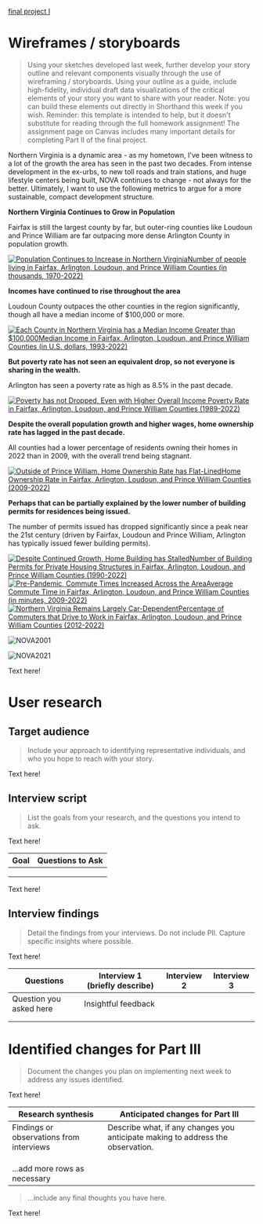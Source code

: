 [final project I](/finalproposal.html)

# Wireframes / storyboards
> Using your sketches developed last week, further develop your story outline and relevant components visually through the use of wireframing / storyboards. Using your outline as a guide, include high-fidelity, individual draft data visualizations of the critical elements of your story you want to share with your reader. Note: you can build these elements out directly in Shorthand this week if you wish.  Reminder: this template is intended to help, but it doesn't substitute for reading through the full homework assignment!  The assignment page on Canvas includes many important details for completing Part II of the final project.

Northern Virginia is a dynamic area - as my hometown, I've been witness to a lot of the growth the area has seen in the past two decades. From intense development in the ex-urbs, to new toll roads and train stations, and huge lifestyle centers being built, NOVA continues to change - not always for the better. Ultimately, I want to use the following metrics to argue for a more sustainable, compact development structure.


**Northern Virginia Continues to Grow in Population**

Fairfax is still the largest county by far, but outer-ring counties like Loudoun and Prince William are far outpacing more dense Arlington County in population growth.

<div class='tableauPlaceholder' id='viz1708587948950' style='position: relative'><noscript><a href='#'><img alt='Population Continues to Increase in Northern VirginiaNumber of people living in Fairfax, Arlington, Loudoun, and Prince William Counties (in thousands, 1970-2022) ' src='https:&#47;&#47;public.tableau.com&#47;static&#47;images&#47;NO&#47;NOVA_17085879082270&#47;Population&#47;1_rss.png' style='border: none' /></a></noscript><object class='tableauViz'  style='display:none;'><param name='host_url' value='https%3A%2F%2Fpublic.tableau.com%2F' /> <param name='embed_code_version' value='3' /> <param name='site_root' value='' /><param name='name' value='NOVA_17085879082270&#47;Population' /><param name='tabs' value='no' /><param name='toolbar' value='yes' /><param name='static_image' value='https:&#47;&#47;public.tableau.com&#47;static&#47;images&#47;NO&#47;NOVA_17085879082270&#47;Population&#47;1.png' /> <param name='animate_transition' value='yes' /><param name='display_static_image' value='yes' /><param name='display_spinner' value='yes' /><param name='display_overlay' value='yes' /><param name='display_count' value='yes' /><param name='language' value='en-US' /><param name='filter' value='publish=yes' /></object></div>                
<script type='text/javascript'>                    
  var divElement = document.getElementById('viz1708587948950');                    
  var vizElement = divElement.getElementsByTagName('object')[0];                    
  vizElement.style.width='100%';vizElement.style.height=(divElement.offsetWidth*0.75)+'px';                    
  var scriptElement = document.createElement('script');                    
  scriptElement.src = 'https://public.tableau.com/javascripts/api/viz_v1.js';                    
  vizElement.parentNode.insertBefore(scriptElement, vizElement);                
</script>


**Incomes have continued to rise throughout the area**

Loudoun County outpaces the other counties in the region significantly, though all have a median income of $100,000 or more.

<div class='tableauPlaceholder' id='viz1708588080055' style='position: relative'><noscript><a href='#'><img alt='Each County in Northern Virginia has a Median Income Greater than $100,000Median Income in Fairfax, Arlington, Loudoun, and Prince William Counties (in U.S. dollars, 1993-2022) ' src='https:&#47;&#47;public.tableau.com&#47;static&#47;images&#47;NO&#47;NOVA_17085879082270&#47;Income&#47;1_rss.png' style='border: none' /></a></noscript><object class='tableauViz'  style='display:none;'><param name='host_url' value='https%3A%2F%2Fpublic.tableau.com%2F' /> <param name='embed_code_version' value='3' /> <param name='site_root' value='' /><param name='name' value='NOVA_17085879082270&#47;Income' /><param name='tabs' value='no' /><param name='toolbar' value='yes' /><param name='static_image' value='https:&#47;&#47;public.tableau.com&#47;static&#47;images&#47;NO&#47;NOVA_17085879082270&#47;Income&#47;1.png' /> <param name='animate_transition' value='yes' /><param name='display_static_image' value='yes' /><param name='display_spinner' value='yes' /><param name='display_overlay' value='yes' /><param name='display_count' value='yes' /><param name='language' value='en-US' /><param name='filter' value='publish=yes' /></object></div>                
<script type='text/javascript'>                    
  var divElement = document.getElementById('viz1708588080055');                    
  var vizElement = divElement.getElementsByTagName('object')[0];                    
  vizElement.style.width='100%';vizElement.style.height=(divElement.offsetWidth*0.75)+'px';                    
  var scriptElement = document.createElement('script');                    
  scriptElement.src = 'https://public.tableau.com/javascripts/api/viz_v1.js';                    
  vizElement.parentNode.insertBefore(scriptElement, vizElement);                
</script>


**But poverty rate has not seen an equivalent drop, so not everyone is sharing in the wealth.**

Arlington has seen a poverty rate as high as 8.5% in the past decade.

<div class='tableauPlaceholder' id='viz1708588134544' style='position: relative'><noscript><a href='#'><img alt='Poverty has not Dropped, Even with Higher Overall Income Poverty Rate in Fairfax, Arlington, Loudoun, and Prince William Counties (1989-2022) ' src='https:&#47;&#47;public.tableau.com&#47;static&#47;images&#47;NO&#47;NOVA_17085879082270&#47;Poverty&#47;1_rss.png' style='border: none' /></a></noscript><object class='tableauViz'  style='display:none;'><param name='host_url' value='https%3A%2F%2Fpublic.tableau.com%2F' /> <param name='embed_code_version' value='3' /> <param name='site_root' value='' /><param name='name' value='NOVA_17085879082270&#47;Poverty' /><param name='tabs' value='no' /><param name='toolbar' value='yes' /><param name='static_image' value='https:&#47;&#47;public.tableau.com&#47;static&#47;images&#47;NO&#47;NOVA_17085879082270&#47;Poverty&#47;1.png' /> <param name='animate_transition' value='yes' /><param name='display_static_image' value='yes' /><param name='display_spinner' value='yes' /><param name='display_overlay' value='yes' /><param name='display_count' value='yes' /><param name='language' value='en-US' /><param name='filter' value='publish=yes' /></object></div>                
<script type='text/javascript'>                    
  var divElement = document.getElementById('viz1708588134544');                    
  var vizElement = divElement.getElementsByTagName('object')[0];                    
  vizElement.style.width='100%';vizElement.style.height=(divElement.offsetWidth*0.75)+'px';                    
  var scriptElement = document.createElement('script');                    
  scriptElement.src = 'https://public.tableau.com/javascripts/api/viz_v1.js';                    
  vizElement.parentNode.insertBefore(scriptElement, vizElement);                
</script>


**Despite the overall population growth and higher wages, home ownership rate has lagged in the past decade.**

All counties had a lower percentage of residents owning their homes in 2022 than in 2009, with the overall trend being stagnant.

<div class='tableauPlaceholder' id='viz1708588239044' style='position: relative'><noscript><a href='#'><img alt='Outside of Prince William, Home Ownership Rate has Flat-LinedHome Ownership Rate in Fairfax, Arlington, Loudoun, and Prince William Counties (2009-2022) ' src='https:&#47;&#47;public.tableau.com&#47;static&#47;images&#47;NO&#47;NOVA_17085879082270&#47;HomeOwn&#47;1_rss.png' style='border: none' /></a></noscript><object class='tableauViz'  style='display:none;'><param name='host_url' value='https%3A%2F%2Fpublic.tableau.com%2F' /> <param name='embed_code_version' value='3' /> <param name='site_root' value='' /><param name='name' value='NOVA_17085879082270&#47;HomeOwn' /><param name='tabs' value='no' /><param name='toolbar' value='yes' /><param name='static_image' value='https:&#47;&#47;public.tableau.com&#47;static&#47;images&#47;NO&#47;NOVA_17085879082270&#47;HomeOwn&#47;1.png' /> <param name='animate_transition' value='yes' /><param name='display_static_image' value='yes' /><param name='display_spinner' value='yes' /><param name='display_overlay' value='yes' /><param name='display_count' value='yes' /><param name='language' value='en-US' /><param name='filter' value='publish=yes' /></object></div>                
<script type='text/javascript'>                    
  var divElement = document.getElementById('viz1708588239044');                    
  var vizElement = divElement.getElementsByTagName('object')[0];                    
  vizElement.style.width='100%';vizElement.style.height=(divElement.offsetWidth*0.75)+'px';                    
  var scriptElement = document.createElement('script');                    
  scriptElement.src = 'https://public.tableau.com/javascripts/api/viz_v1.js';                    
  vizElement.parentNode.insertBefore(scriptElement, vizElement);                
</script>


**Perhaps that can be partially explained by the lower number of building permits for residences being issued.**

The number of permits issued has dropped significantly since a peak near the 21st century (driven by Fairfax, Loudoun and Prince William, Arlington has typically issued fewer building permits).

<div class='tableauPlaceholder' id='viz1708588306411' style='position: relative'><noscript><a href='#'><img alt='Despite Continued Growth, Home Building has StalledNumber of Building Permits for Private Housing Structures in Fairfax, Arlington, Loudoun, and Prince William Counties (1990-2022) ' src='https:&#47;&#47;public.tableau.com&#47;static&#47;images&#47;NO&#47;NOVA_17085879082270&#47;BuildPermit&#47;1_rss.png' style='border: none' /></a></noscript><object class='tableauViz'  style='display:none;'><param name='host_url' value='https%3A%2F%2Fpublic.tableau.com%2F' /> <param name='embed_code_version' value='3' /> <param name='site_root' value='' /><param name='name' value='NOVA_17085879082270&#47;BuildPermit' /><param name='tabs' value='no' /><param name='toolbar' value='yes' /><param name='static_image' value='https:&#47;&#47;public.tableau.com&#47;static&#47;images&#47;NO&#47;NOVA_17085879082270&#47;BuildPermit&#47;1.png' /> <param name='animate_transition' value='yes' /><param name='display_static_image' value='yes' /><param name='display_spinner' value='yes' /><param name='display_overlay' value='yes' /><param name='display_count' value='yes' /><param name='language' value='en-US' /><param name='filter' value='publish=yes' /></object></div>                
<script type='text/javascript'>                    
  var divElement = document.getElementById('viz1708588306411');                    
  var vizElement = divElement.getElementsByTagName('object')[0];                    
  vizElement.style.width='100%';vizElement.style.height=(divElement.offsetWidth*0.75)+'px';                    
  var scriptElement = document.createElement('script');                    
  scriptElement.src = 'https://public.tableau.com/javascripts/api/viz_v1.js';                    
  vizElement.parentNode.insertBefore(scriptElement, vizElement);                
</script>

<div class='tableauPlaceholder' id='viz1708588406287' style='position: relative'><noscript><a href='#'><img alt='Pre-Pandemic, Commute Times Increased Across the AreaAverage Commute Time in Fairfax, Arlington, Loudoun, and Prince William Counties (in minutes, 2009-2022) ' src='https:&#47;&#47;public.tableau.com&#47;static&#47;images&#47;NO&#47;NOVA_17085879082270&#47;CommuteTime&#47;1_rss.png' style='border: none' /></a></noscript><object class='tableauViz'  style='display:none;'><param name='host_url' value='https%3A%2F%2Fpublic.tableau.com%2F' /> <param name='embed_code_version' value='3' /> <param name='site_root' value='' /><param name='name' value='NOVA_17085879082270&#47;CommuteTime' /><param name='tabs' value='no' /><param name='toolbar' value='yes' /><param name='static_image' value='https:&#47;&#47;public.tableau.com&#47;static&#47;images&#47;NO&#47;NOVA_17085879082270&#47;CommuteTime&#47;1.png' /> <param name='animate_transition' value='yes' /><param name='display_static_image' value='yes' /><param name='display_spinner' value='yes' /><param name='display_overlay' value='yes' /><param name='display_count' value='yes' /><param name='language' value='en-US' /><param name='filter' value='publish=yes' /></object></div>                
<script type='text/javascript'>                    
  var divElement = document.getElementById('viz1708588406287');                    
  var vizElement = divElement.getElementsByTagName('object')[0];                    
  vizElement.style.width='100%';vizElement.style.height=(divElement.offsetWidth*0.75)+'px';                    
  var scriptElement = document.createElement('script');                    
  scriptElement.src = 'https://public.tableau.com/javascripts/api/viz_v1.js';                    
  vizElement.parentNode.insertBefore(scriptElement, vizElement);                
</script>

<div class='tableauPlaceholder' id='viz1708588463695' style='position: relative'><noscript><a href='#'><img alt='Northern Virginia Remains Largely Car-DependentPercentage of Commuters that Drive to Work in Fairfax, Arlington, Loudoun, and Prince William Counties (2012-2022) ' src='https:&#47;&#47;public.tableau.com&#47;static&#47;images&#47;NO&#47;NOVA_17085879082270&#47;CarCommute&#47;1_rss.png' style='border: none' /></a></noscript><object class='tableauViz'  style='display:none;'><param name='host_url' value='https%3A%2F%2Fpublic.tableau.com%2F' /> <param name='embed_code_version' value='3' /> <param name='site_root' value='' /><param name='name' value='NOVA_17085879082270&#47;CarCommute' /><param name='tabs' value='no' /><param name='toolbar' value='yes' /><param name='static_image' value='https:&#47;&#47;public.tableau.com&#47;static&#47;images&#47;NO&#47;NOVA_17085879082270&#47;CarCommute&#47;1.png' /> <param name='animate_transition' value='yes' /><param name='display_static_image' value='yes' /><param name='display_spinner' value='yes' /><param name='display_overlay' value='yes' /><param name='display_count' value='yes' /><param name='language' value='en-US' /><param name='filter' value='publish=yes' /></object></div>                
<script type='text/javascript'>                    
  var divElement = document.getElementById('viz1708588463695');                    
  var vizElement = divElement.getElementsByTagName('object')[0];                    
  vizElement.style.width='100%';vizElement.style.height=(divElement.offsetWidth*0.75)+'px';                    
  var scriptElement = document.createElement('script');                    
  scriptElement.src = 'https://public.tableau.com/javascripts/api/viz_v1.js';                    
  vizElement.parentNode.insertBefore(scriptElement, vizElement);                
</script>

![NOVA2001](https://github.com/jredman14/portfolio/assets/156849712/d5aeed50-1542-42c3-b85a-5fc35fffa60b)

![NOVA2021](https://github.com/jredman14/portfolio/assets/156849712/b6b61903-da77-4468-b402-f3dfb926a5ab)

Text here!

# User research 

## Target audience
> Include your approach to identifying representative individuals, and who you hope to reach with your story. 

Text here!

## Interview script
> List the goals from your research, and the questions you intend to ask. 

Text here!

| Goal | Questions to Ask |
|------|------------------|
|      |                  |
|      |                  |
|      |                  |


Text here!

## Interview findings
> Detail the findings from your interviews.  Do not include PII.  Capture specific insights where possible.

Text here!

| Questions               | Interview 1 (briefly describe) | Interview 2 | Interview 3 |
|-------------------------|--------------------------------|-------------|-------------|
| Question you asked here | Insightful feedback            |             |             |
|                         |                                |             |             |
|                         |                                |             |             |


# Identified changes for Part III
> Document the changes you plan on implementing next week to address any issues identified.  

Text here!

| Research synthesis                       | Anticipated changes for Part III                                                |
|------------------------------------------|---------------------------------------------------------------------------------|
| Findings or observations from interviews | Describe what, if any changes you anticipate making to address the observation. |
|                                          |                                                                                 |
|                                          |                                                                                 |
|                                          |                                                                                 |
| ...add more rows as necessary            |                                                                                 |

> ...include any final thoughts you have here. 

Text here!
